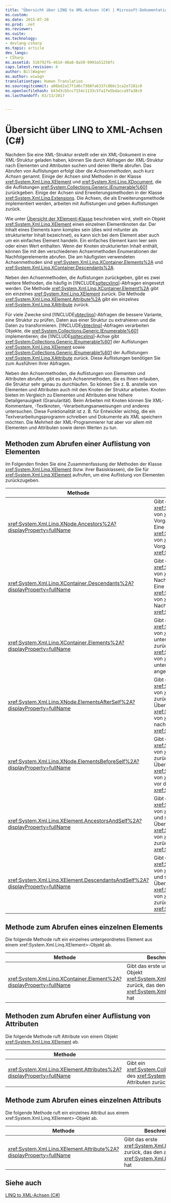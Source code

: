 ```yaml
---
title: "Übersicht über LINQ to XML-Achsen (C#) | Microsoft-Dokumentation"
ms.custom: 
ms.date: 2015-07-20
ms.prod: .net
ms.reviewer: 
ms.suite: 
ms.technology:
- devlang-csharp
ms.topic: article
dev_langs:
- CSharp
ms.assetid: 516792fb-461d-40a8-8a50-9993a51258fc
caps.latest.revision: 4
author: BillWagner
ms.author: wiwagn
translationtype: Human Translation
ms.sourcegitcommit: a06bd2a17f1d6c7308fa6337c866c1ca2e7281c0
ms.openlocfilehash: b43d3cb5cc7154c1133c5fa17e5bdacca97a38c9
ms.lasthandoff: 03/13/2017


---
```

# <a name="linq-to-xml-axes-overview-c"></a>Übersicht über LINQ to XML-Achsen (C#)
Nachdem Sie eine XML-Struktur erstellt oder ein XML-Dokument in eine XML-Struktur geladen haben, können Sie durch Abfragen der XML-Struktur nach Elementen und Attributen suchen und deren Werte abrufen. Das Abrufen von Auflistungen erfolgt über die *Achsenmethoden*, auch kurz *Achsen* genannt. Einige der Achsen sind Methoden in der Klasse <xref:System.Xml.Linq.XElement> und <xref:System.Xml.Linq.XDocument>, die die Auflistungen <xref:System.Collections.Generic.IEnumerable%601> zurückgeben. Einige der Achsen sind Erweiterungsmethoden in der Klasse <xref:System.Xml.Linq.Extensions>. Die Achsen, die als Erweiterungsmethode implementiert werden, arbeiten mit Auflistungen und geben Auflistungen zurück.  
  
 Wie unter [Übersicht der XElement-Klasse](http://msdn.microsoft.com/library/d35180fe-7016-4895-9bfc-ba1e3f7875ec) beschrieben wird, stellt ein Objekt <xref:System.Xml.Linq.XElement> einen einzelnen Elementknoten dar. Der Inhalt eines Elements kann komplex sein (dies wird mitunter als strukturierter Inhalt bezeichnet), es kann sich bei dem Element aber auch um ein einfaches Element handeln. Ein einfaches Element kann leer sein oder einen Wert enthalten. Wenn der Knoten strukturierten Inhalt enthält, können Sie mit den verschiedenen Achsenmethoden Enumerationen der Nachfolgerelemente abrufen. Die am häufigsten verwendeten Achsenmethoden sind <xref:System.Xml.Linq.XContainer.Elements%2A> und <xref:System.Xml.Linq.XContainer.Descendants%2A>.  
  
 Neben den Achsenmethoden, die Auflistungen zurückgeben, gibt es zwei weitere Methoden, die häufig in [!INCLUDE[sqltecxlinq](../../../../csharp/programming-guide/concepts/linq/includes/sqltecxlinq_md.md)]-Abfragen eingesetzt werden. Die Methode <xref:System.Xml.Linq.XContainer.Element%2A> gibt ein einzelnes <xref:System.Xml.Linq.XElement> zurück. Die Methode <xref:System.Xml.Linq.XElement.Attribute%2A> gibt ein einzelnes <xref:System.Xml.Linq.XAttribute> zurück.  
  
 Für viele Zwecke sind [!INCLUDE[vbteclinq](../../../../csharp/includes/vbteclinq_md.md)]-Abfragen die bessere Variante, eine Struktur zu prüfen, Daten aus einer Struktur zu extrahieren und die Daten zu transformieren. [!INCLUDE[vbteclinq](../../../../csharp/includes/vbteclinq_md.md)]-Abfragen verarbeiten Objekte, die <xref:System.Collections.Generic.IEnumerable%601> implementieren; die [!INCLUDE[sqltecxlinq](../../../../csharp/programming-guide/concepts/linq/includes/sqltecxlinq_md.md)]-Achse gibt <xref:System.Collections.Generic.IEnumerable%601> der Auflistungen <xref:System.Xml.Linq.XElement> sowie <xref:System.Collections.Generic.IEnumerable%601> der Auflistungen <xref:System.Xml.Linq.XAttribute> zurück. Diese Auflistungen benötigen Sie zum Ausführen Ihrer Abfragen.  
  
 Neben den Achsenmethoden, die Auflistungen von Elementen und Attributen abrufen, gibt es auch Achsenmethoden, die es Ihnen erlauben, die Struktur sehr genau zu durchlaufen. So können Sie z. B. anstelle von Elementen und Attributen auch mit den Knoten der Struktur arbeiten. Knoten bieten im Vergleich zu Elementen und Attributen eine höhere Detailgenauigkeit (Granularität). Beim Arbeiten mit Knoten können Sie XML-Kommentare, -Textknoten, -Verarbeitungsanweisungen und anderes untersuchen. Diese Funktionalität ist z. B. für Entwickler wichtig, die ein Textverarbeitungsprogramm schreiben und Dokumente als XML speichern möchten. Die Mehrheit der XML-Programmierer hat aber vor allem mit Elementen und Attributen sowie deren Werten zu tun.  
  
## <a name="methods-for-retrieving-a-collection-of-elements"></a>Methoden zum Abrufen einer Auflistung von Elementen  
 Im Folgenden finden Sie eine Zusammenfassung der Methoden der Klasse <xref:System.Xml.Linq.XElement> (bzw. ihrer Basisklassen), die Sie für <xref:System.Xml.Linq.XElement> aufrufen, um eine Auflistung von Elementen zurückzugeben.  
  
|Methode|Beschreibung|  
|------------|-----------------|  
|<xref:System.Xml.Linq.XNode.Ancestors%2A?displayProperty=fullName>|Gibt eine <xref:System.Collections.Generic.IEnumerable%601> von <xref:System.Xml.Linq.XElement> der Vorgängerelemente von diesem Element zurück. Eine Überladung gibt <xref:System.Collections.Generic.IEnumerable%601> von <xref:System.Xml.Linq.XElement> der Vorgängerelemente zurück, die den angegebenen <xref:System.Xml.Linq.XName> haben.|  
|<xref:System.Xml.Linq.XContainer.Descendants%2A?displayProperty=fullName>|Gibt eine <xref:System.Collections.Generic.IEnumerable%601> von <xref:System.Xml.Linq.XElement> der Nachfolgerelemente von diesem Element zurück. Eine Überladung gibt eine <xref:System.Collections.Generic.IEnumerable%601> von <xref:System.Xml.Linq.XElement> der Nachfolgerelemente zurück, die den angegebenen <xref:System.Xml.Linq.XName> haben.|  
|<xref:System.Xml.Linq.XContainer.Elements%2A?displayProperty=fullName>|Gibt eine <xref:System.Collections.Generic.IEnumerable%601> von <xref:System.Xml.Linq.XElement> der untergeordneten Elemente dieses Elements zurück. Eine Überladung gibt eine <xref:System.Collections.Generic.IEnumerable%601> von <xref:System.Xml.Linq.XElement> der untergeordneten Elemente zurück, die den angegebenen <xref:System.Xml.Linq.XName> haben.|  
|<xref:System.Xml.Linq.XNode.ElementsAfterSelf%2A?displayProperty=fullName>|Gibt eine <xref:System.Collections.Generic.IEnumerable%601> von <xref:System.Xml.Linq.XElement> der Elemente zurück, die auf dieses Element folgen. Eine Überladung gibt eine <xref:System.Collections.Generic.IEnumerable%601> von <xref:System.Xml.Linq.XElement> der Elemente nach dem Element zurück, die den angegebenen <xref:System.Xml.Linq.XName> haben.|  
|<xref:System.Xml.Linq.XNode.ElementsBeforeSelf%2A?displayProperty=fullName>|Gibt eine <xref:System.Collections.Generic.IEnumerable%601> von <xref:System.Xml.Linq.XElement> der Elemente zurück, die vor diesem Element kommen. Eine Überladung gibt eine <xref:System.Collections.Generic.IEnumerable%601> von <xref:System.Xml.Linq.XElement> der Elemente vor dem Element zurück, die den angegebenen <xref:System.Xml.Linq.XName> haben.|  
|<xref:System.Xml.Linq.XElement.AncestorsAndSelf%2A?displayProperty=fullName>|Gibt eine <xref:System.Collections.Generic.IEnumerable%601> von <xref:System.Xml.Linq.XElement> des Elements und seinen Vorgängerelementen zurück. Eine Überladung gibt eine <xref:System.Collections.Generic.IEnumerable%601> von <xref:System.Xml.Linq.XElement> der Elemente zurück, die den angegebenen <xref:System.Xml.Linq.XName> haben.|  
|<xref:System.Xml.Linq.XElement.DescendantsAndSelf%2A?displayProperty=fullName>|Gibt eine <xref:System.Collections.Generic.IEnumerable%601> von <xref:System.Xml.Linq.XElement> des Elements und seinen Nachfolgerelementen zurück. Eine Überladung gibt eine <xref:System.Collections.Generic.IEnumerable%601> von <xref:System.Xml.Linq.XElement> der Elemente zurück, die den angegebenen <xref:System.Xml.Linq.XName> haben.|  
  
## <a name="method-for-retrieving-a-single-element"></a>Methode zum Abrufen eines einzelnen Elements  
 Die folgende Methode ruft ein einzelnes untergeordnetes Element aus einem xref:System.Xml.Linq.XElement>-Objekt ab.  
  
|Methode|Beschreibung|  
|------------|-----------------|  
|<xref:System.Xml.Linq.XContainer.Element%2A?displayProperty=fullName>|Gibt das erste untergeordnete Objekt <xref:System.Xml.Linq.XElement> zurück, das den angegebenen <xref:System.Xml.Linq.XName> hat|  
  
## <a name="method-for-retrieving-a-collection-of-attributes"></a>Methoden zum Abrufen einer Auflistung von Attributen  
 Die folgende Methode ruft Attribute von einem Objekt <xref:System.Xml.Linq.XElement> ab.  
  
|Methode|Beschreibung|  
|------------|-----------------|  
|<xref:System.Xml.Linq.XElement.Attributes%2A?displayProperty=fullName>|Gibt ein <xref:System.Collections.Generic.IEnumerable%601> des <xref:System.Xml.Linq.XAttribute> von allen Attributen zurück|  
  
## <a name="method-for-retrieving-a-single-attribute"></a>Methode zum Abrufen eines einzelnen Attributs  
 Die folgende Methode ruft ein einzelnes Attribut aus einem xref:System.Xml.Linq.XElement>-Objekt ab.  
  
|Methode|Beschreibung|  
|------------|-----------------|  
|<xref:System.Xml.Linq.XElement.Attribute%2A?displayProperty=fullName>|Gibt das erste <xref:System.Xml.Linq.XElement> zurück, das den angegebenen <xref:System.Xml.Linq.XName> hat|  
  
## <a name="see-also"></a>Siehe auch  
 [LINQ to XML-Achsen (C#)](../../../../csharp/programming-guide/concepts/linq/linq-to-xml-axes.md)
